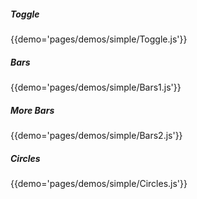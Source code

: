 ##### Toggle
{{demo='pages/demos/simple/Toggle.js'}}

##### Bars
{{demo='pages/demos/simple/Bars1.js'}}

##### More Bars
{{demo='pages/demos/simple/Bars2.js'}}

##### Circles
{{demo='pages/demos/simple/Circles.js'}}
